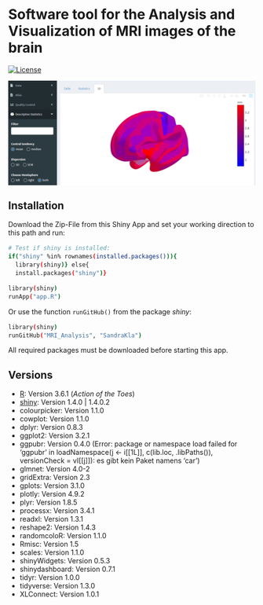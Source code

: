 # Software tool for the Analysis and Visualization of MRI images of the brain

[![License](https://img.shields.io/github/license/SandraKla/MRI_Analysis.svg)]()

<img src="example.png" align="center"/>


## Installation 

Download the Zip-File from this Shiny App and set your working direction to this path and run:

```bash
# Test if shiny is installed:
if("shiny" %in% rownames(installed.packages())){
  library(shiny)} else{
  install.packages("shiny")}
```

```bash
library(shiny)
runApp("app.R")
```
Or use the function ```runGitHub()``` from the package *shiny*:

```bash
library(shiny)
runGitHub("MRI_Analysis", "SandraKla")
```

All required packages must be downloaded before starting this app. 


## Versions 

* [R](https://www.r-project.org): Version 3.6.1 (_Action of the Toes_)
* [shiny](https://cran.r-project.org/web/packages/shiny/index.html): Version 1.4.0 | 1.4.0.2
* colourpicker: Version 1.1.0
* cowplot: Version 1.1.0
* dplyr: Version 0.8.3
* ggplot2: Version 3.2.1
* ggpubr: Version 0.4.0 (Error: package or namespace load failed for ‘ggpubr’ in loadNamespace(j <- i[[1L]], c(lib.loc, .libPaths()), versionCheck = vI[[j]]): es gibt kein Paket namens ‘car’)
* glmnet: Version 4.0-2
* gridExtra: Version 2.3
* gplots: Version 3.1.0
* plotly: Version 4.9.2
* plyr: Version 1.8.5
* processx: Version 3.4.1
* readxl: Version 1.3.1
* reshape2: Version 1.4.3
* randomcoloR: Version 1.1.0
* Rmisc: Version 1.5
* scales: Version 1.1.0
* shinyWidgets: Version 0.5.3
* shinydashboard: Version 0.7.1
* tidyr: Version 1.0.0
* tidyverse: Version 1.3.0
* XLConnect: Version 1.0.1